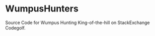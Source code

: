 WumpusHunters
=============

Source Code for Wumpus Hunting King-of-the-hill on StackExchange Codegolf.

